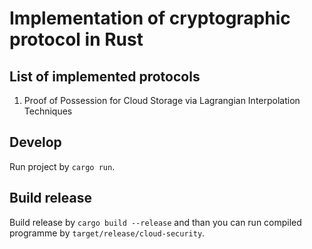 # Implementation of cryptographic protocol in Rust

## List of implemented protocols

1. Proof of Possession for Cloud Storage via Lagrangian Interpolation Techniques

## Develop

Run project by `cargo run`.

## Build release

Build release by `cargo build --release` and than you can run compiled programme by `target/release/cloud-security`.
